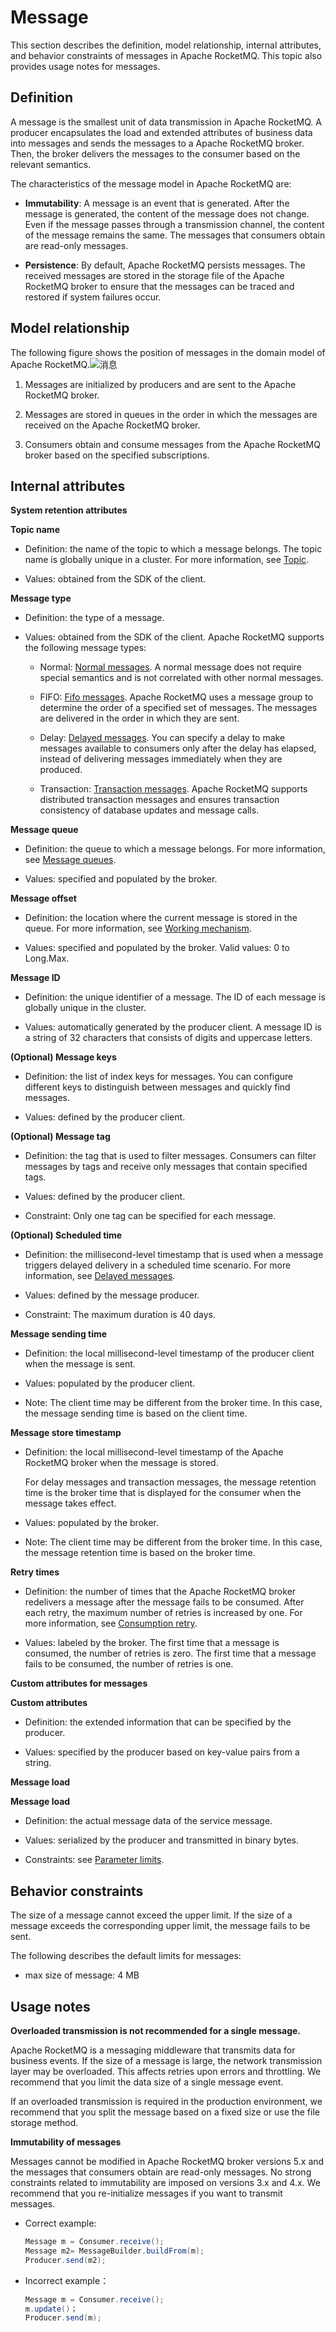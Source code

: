 # Message

This section describes the definition, model relationship, internal attributes, and behavior constraints of messages in Apache RocketMQ. This topic also provides usage notes for messages.
## Definition 


A message is the smallest unit of data transmission in Apache RocketMQ. A producer encapsulates the load and extended attributes of business data into messages and sends the messages to a Apache RocketMQ broker. Then, the broker delivers the messages to the consumer based on the relevant semantics.

The characteristics of the message model in Apache RocketMQ are:

* **Immutability**: A message is an event that is generated. After the message is generated, the content of the message does not change. Even if the message passes through a transmission channel, the content of the message remains the same. The messages that consumers obtain are read-only messages.



* **Persistence**: By default, Apache RocketMQ persists messages. The received messages are stored in the storage file of the Apache RocketMQ broker to ensure that the messages can be traced and restored if system failures occur.

  

## Model relationship

The following figure shows the position of messages in the domain model of Apache RocketMQ.![消息](../picture/v5/archiforqueue.png)

1. Messages are initialized by producers and are sent to the Apache RocketMQ broker.

2. Messages are stored in queues in the order in which the messages are received on the Apache RocketMQ broker.

3. Consumers obtain and consume messages from the Apache RocketMQ broker based on the specified subscriptions.


## Internal attributes 

**System retention attributes**

**Topic name**

* Definition: the name of the topic to which a message belongs. The topic name is globally unique in a cluster. For more information, see [Topic](./02topic.md).

* Values: obtained from the SDK of the client.


**Message type**

* Definition: the type of a message.

* Values: obtained from the SDK of the client. Apache RocketMQ supports the following message types:
  * Normal: [Normal messages](../04-featureBehavior/01normalmessage.md). A normal message does not require special semantics and is not correlated with other normal messages.

  * FIFO: [Fifo messages](../04-featureBehavior/03fifomessage.md). Apache RocketMQ uses a message group to determine the order of a specified set of messages. The messages are delivered in the order in which they are sent.

  * Delay: [Delayed messages](../04-featureBehavior/02delaymessage.md). You can specify a delay to make messages available to consumers only after the delay has elapsed, instead of delivering messages immediately when they are produced.

  * Transaction: [Transaction messages](../04-featureBehavior/04transactionmessage.md). Apache RocketMQ supports distributed transaction messages and ensures transaction consistency of database updates and message calls.






**Message queue**

* Definition: the queue to which a message belongs. For more information, see [Message queues](./03messagequeue.md).

* Values: specified and populated by the broker.




**Message offset**

* Definition: the location where the current message is stored in the queue. For more information, see [Working mechanism](../04-featureBehavior/09consumerprogress.md).

* Values: specified and populated by the broker. Valid values: 0 to Long.Max.





**Message ID**

* Definition: the unique identifier of a message. The ID of each message is globally unique in the cluster.

* Values: automatically generated by the producer client. A message ID is a string of 32 characters that consists of digits and uppercase letters.




**(Optional) Message keys**

* Definition: the list of index keys for messages. You can configure different keys to distinguish between messages and quickly find messages.

* Values: defined by the producer client.




**(Optional) Message tag**

* Definition: the tag that is used to filter messages. Consumers can filter messages by tags and receive only messages that contain specified tags.

* Values: defined by the producer client.

* Constraint: Only one tag can be specified for each message.


**(Optional) Scheduled time**

* Definition: the millisecond-level timestamp that is used when a message triggers delayed delivery in a scheduled time scenario. For more information, see [Delayed messages](../04-featureBehavior/02delaymessage.md).

* Values: defined by the message producer.

* Constraint: The maximum duration is 40 days.




**Message sending time**

* Definition: the local millisecond-level timestamp of the producer client when the message is sent.

* Values: populated by the producer client.

* Note: The client time may be different from the broker time. In this case, the message sending time is based on the client time.




**Message store timestamp**

* Definition: the local millisecond-level timestamp of the Apache RocketMQ broker when the message is stored.

  For delay messages and transaction messages, the message retention time is the broker time that is displayed for the consumer when the message takes effect.

* Values: populated by the broker.

* Note: The client time may be different from the broker time. In this case, the message retention time is based on the broker time.




**Retry times**

* Definition: the number of times that the Apache RocketMQ broker redelivers a message after the message fails to be consumed. After each retry, the maximum number of retries is increased by one. For more information, see [Consumption retry](../04-featureBehavior/10consumerretrypolicy.md).

* Values: labeled by the broker. The first time that a message is consumed, the number of retries is zero. The first time that a message fails to be consumed, the number of retries is one.



**Custom attributes for messages**

**Custom attributes**

* Definition: the extended information that can be specified by the producer.

* Values: specified by the producer based on key-value pairs from a string.

**Message load**

**Message load**

* Definition: the actual message data of the service message.

* Values: serialized by the producer and transmitted in binary bytes.

* Constraints: see [Parameter limits](../01-introduction/03limits.md).



## Behavior constraints 


The size of a message cannot exceed the upper limit. If the size of a message exceeds the corresponding upper limit, the message fails to be sent.

The following describes the default limits for messages:

* max size of message: 4 MB



## Usage notes 


**Overloaded transmission is not recommended for a single message.**

Apache RocketMQ is a messaging middleware that transmits data for business events. If the size of a message is large, the network transmission layer may be overloaded. This affects retries upon errors and throttling. We recommend that you limit the data size of a single message event.

If an overloaded transmission is required in the production environment, we recommend that you split the message based on a fixed size or use the file storage method.

**Immutability of messages**

Messages cannot be modified in Apache RocketMQ broker versions 5.x and the messages that consumers obtain are read-only messages. No strong constraints related to immutability are imposed on versions 3.x and 4.x. We recommend that you re-initialize messages if you want to transmit messages.

* Correct example:

  ```java
  Message m = Consumer.receive();
  Message m2= MessageBuilder.buildFrom(m);
  Producer.send(m2);
  ```

  

* Incorrect example：

  ```java
  Message m = Consumer.receive();
  m.update()；
  Producer.send(m);
  ```

  




